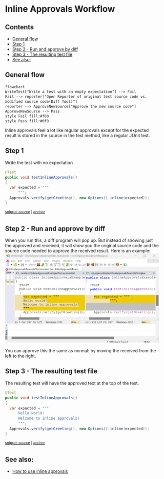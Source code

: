 <a id="top"></a>
# Inline Approvals Workflow

<!-- toc -->
## Contents

  * [General flow](#general-flow)
  * [Step 1](#step-1)
  * [Step 2 - Run and approve by diff](#step-2---run-and-approve-by-diff)
  * [Step 3 - The resulting test file](#step-3---the-resulting-test-file)
  * [See also:](#see-also)<!-- endToc -->


## General flow
```mermaid
flowchart
WriteTest["Write a test with an empty expectation"] --> Fail
Fail --> reporter["Open Reporter of original test source code vs. modified source code(Diff Tool)"]
reporter --> ApproveNewSource["Approve the new source code"]
ApproveNewSource --> Pass
style Fail fill:#f00
style Pass fill:#0f0
```

Inline approvals feel a lot like regular approvals except for the expected result is stored in the source in the test method, like a regular JUnit test.

## Step 1
Write the test with no expectation
<!-- snippet: inline_approvals_before -->
<a id='snippet-inline_approvals_before'></a>
```java
@Test
public void testInlineApprovals()
{
  var expected = """
      """;
  Approvals.verify(getGreeting(), new Options().inline(expected));
}
```
<sup><a href='/approvaltests-tests/src/test/java/org/approvaltests/InlineApprovalsExampleTest.java#L22-L30' title='Snippet source file'>snippet source</a> | <a href='#snippet-inline_approvals_before' title='Start of snippet'>anchor</a></sup>
<!-- endSnippet -->

## Step 2 - Run and approve by diff
When you run this, a diff program will pop up.
But instead of showing just the approved and received, it will show you the original source code and the source code needed to approve the received result.
Here is an example:
![Diff Reporter of Source](../images/inline_diff.png)

You can approve this the same as normal: by moving the received from the left to the right.

## Step 3 - The resulting test file
The resulting test will have the approved text at the top of the test.
<!-- snippet: inline_approvals_after -->
<a id='snippet-inline_approvals_after'></a>
```java
@Test
public void testInlineApprovals()
{
  var expected = """
      Hello world!
      Welcome to inline approvals!
      """;
  Approvals.verify(getGreeting(), new Options().inline(expected));
}
```
<sup><a href='/approvaltests-tests/src/test/java/org/approvaltests/InlineApprovalsExampleTest.java#L36-L46' title='Snippet source file'>snippet source</a> | <a href='#snippet-inline_approvals_after' title='Start of snippet'>anchor</a></sup>
<!-- endSnippet -->

## See also:
* [How to use inline approvals](../how_to/InlineApprovals.md)
